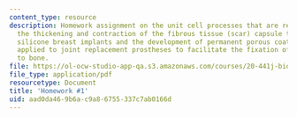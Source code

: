 ```yaml
---
content_type: resource
description: Homework assignment on the unit cell processes that are responsible for
  the thickening and contraction of the fibrous tissue (scar) capsule that forms around
  silicone breast implants and the development of permanent porous coatings to be
  applied to joint replacement prostheses to facilitate the fixation of the implant
  to bone.
file: https://ol-ocw-studio-app-qa.s3.amazonaws.com/courses/20-441j-biomaterials-tissue-interactions-fall-2009/aad0da469b6ac9a86755337c7ab0166d_MIT20_441JF09_hw1.pdf
file_type: application/pdf
resourcetype: Document
title: 'Homework #1'
uid: aad0da46-9b6a-c9a8-6755-337c7ab0166d
---
```

